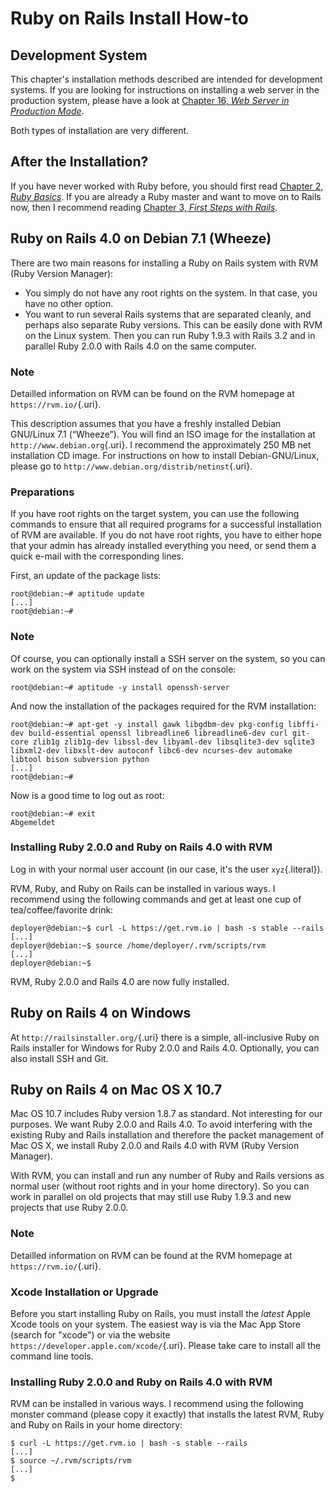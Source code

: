 # Ruby on Rails Install How-to #

## Development System ##

This chapter's installation methods described are intended for
development systems. If you are looking for instructions on installing a
web server in the production system, please have a look at [Chapter 16,
*Web Server in Production
Mode*](#rails_production_webserver "Chapter 16. Web Server in Production Mode").

Both types of installation are very different.

## After the Installation? ##

If you have never worked with Ruby before, you should first read
[Chapter 2, *Ruby Basics*](#ruby-grundlagen "Chapter 2. Ruby Basics").
If you are already a Ruby master and want to move on to Rails now, then
I recommend reading [Chapter 3, *First Steps with
Rails*](#erste_schritte_mit_rails "Chapter 3. First Steps with Rails").

## Ruby on Rails 4.0 on Debian 7.1 (Wheeze) ##

There are two main reasons for installing a Ruby on Rails system with
RVM (Ruby Version Manager):

-   You simply do not have any root rights on the system. In that case,
    you have no other option.
-   You want to run several Rails systems that are separated cleanly,
    and perhaps also separate Ruby versions. This can be easily done
    with RVM on the Linux system. Then you can run Ruby 1.9.3 with Rails
    3.2 and in parallel Ruby 2.0.0 with Rails 4.0 on the same computer.

### Note ###

Detailled information on RVM can be found on the RVM homepage at
`https://rvm.io/`{.uri}.

This description assumes that you have a freshly installed Debian
GNU/Linux 7.1 (“Wheeze”). You will find an ISO image for the
installation at `http://www.debian.org`{.uri}. I recommend the
approximately 250 MB net installation CD image. For instructions on how
to install Debian-GNU/Linux, please go to
`http://www.debian.org/distrib/netinst`{.uri}.

### Preparations ###

If you have root rights on the target system, you can use the following
commands to ensure that all required programs for a successful
installation of RVM are available. If you do not have root rights, you
have to either hope that your admin has already installed everything you
need, or send them a quick e-mail with the corresponding lines.

First, an update of the package lists:

``` {.screen}
root@debian:~# aptitude update
[...]
root@debian:~#
```

### Note ###

Of course, you can optionally install a SSH server on the system, so you
can work on the system via SSH instead of on the console:

``` {.screen}
root@debian:~# aptitude -y install openssh-server
```

And now the installation of the packages required for the RVM
installation:

``` {.screen}
root@debian:~# apt-get -y install gawk libgdbm-dev pkg-config libffi-dev build-essential openssl libreadline6 libreadline6-dev curl git-core zlib1g zlib1g-dev libssl-dev libyaml-dev libsqlite3-dev sqlite3 libxml2-dev libxslt-dev autoconf libc6-dev ncurses-dev automake libtool bison subversion python
[...]
root@debian:~#
```

Now is a good time to log out as root:

``` {.screen}
root@debian:~# exit
Abgemeldet
```

### Installing Ruby 2.0.0 and Ruby on Rails 4.0 with RVM ###

Log in with your normal user account (in our case, it's the user
`xyz`{.literal}).

RVM, Ruby, and Ruby on Rails can be installed in various ways. I
recommend using the following commands and get at least one cup of
tea/coffee/favorite drink:

``` {.screen}
deployer@debian:~$ curl -L https://get.rvm.io | bash -s stable --rails
[...]
deployer@debian:~$ source /home/deployer/.rvm/scripts/rvm
[...]
deployer@debian:~$
```

RVM, Ruby 2.0.0 and Rails 4.0 are now fully installed.

## Ruby on Rails 4 on Windows ##

At `http://railsinstaller.org/`{.uri} there is a simple, all-inclusive
Ruby on Rails installer for Windows for Ruby 2.0.0 and Rails 4.0.
Optionally, you can also install SSH and Git.

## Ruby on Rails 4 on Mac OS X 10.7 ##

Mac OS 10.7 includes Ruby version 1.8.7 as standard. Not interesting for
our purposes. We want Ruby 2.0.0 and Rails 4.0. To avoid interfering
with the existing Ruby and Rails installation and therefore the packet
management of Mac OS X, we install Ruby 2.0.0 and Rails 4.0 with RVM
(Ruby Version Manager).

With RVM, you can install and run any number of Ruby and Rails versions
as normal user (without root rights and in your home directory). So you
can work in parallel on old projects that may still use Ruby 1.9.3 and
new projects that use Ruby 2.0.0.

### Note ###

Detailled information on RVM can be found at the RVM homepage at
`https://rvm.io/`{.uri}.

### Xcode Installation or Upgrade ###

Before you start installing Ruby on Rails, you must install the *latest*
Apple Xcode tools on your system. The easiest way is via the Mac App
Store (search for "xcode") or via the website
`https://developer.apple.com/xcode/`{.uri}. Please take care to install
all the command line tools.

### Installing Ruby 2.0.0 and Ruby on Rails 4.0 with RVM ###

RVM can be installed in various ways. I recommend using the following
monster command (please copy it exactly) that installs the latest RVM,
Ruby and Ruby on Rails in your home directory:

``` {.screen}
$ curl -L https://get.rvm.io | bash -s stable --rails
[...]
$ source ~/.rvm/scripts/rvm
[...]
$
```
